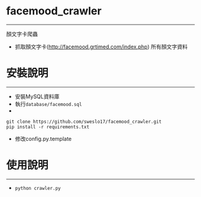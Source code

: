 # facemood_crawler
-------------------

顏文字卡爬蟲
* 抓取顏文字卡(http://facemood.grtimed.com/index.php) 所有顏文字資料

# 安裝說明
-------------------
* 安裝MySQL資料庫
* 執行`database/facemood.sql`
* 
```
git clone https://github.com/sweslo17/facemood_crawler.git
pip install -r requirements.txt
```
* 修改config.py.template

# 使用說明
-------------------
* `python crawler.py`
